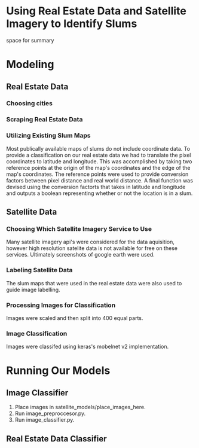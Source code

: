 ﻿# Using Real Estate Data and Satellite Imagery to Identify Slums
space for summary

# Modeling
## Real Estate Data
### Choosing cities

### Scraping Real Estate Data

### Utilizing Existing Slum Maps
Most publically available maps of slums do not include coordinate data. To provide a classification on our real estate data we had to translate the pixel coordinates to latitude and longitude. This was accomplished by taking two reference points at the origin of the map's coordinates and the edge of the map's coordinates. The reference points were used to provide conversion factors between pixel distance and real world distance. A final function was devised using the conversion factorts that takes in latitude and longitude and outputs a boolean representing whether or not the location is in a slum.
## Satellite Data
### Choosing Which Satellite Imagery Service to Use
Many satellite imagery api's were considered for the data aquisition, however high resolution satelite data is not available for free on these services. Ultimately screenshots of google earth were used.
### Labeling Satellite Data
The slum maps that were used in the real estate data were also used to guide image labelling.
### Processing Images for Classification
Images were scaled and then split into 400 equal parts.
### Image Classification
Images were classifed using keras's mobelnet v2 implementation.
# Running Our Models

## Image Classifier
1. Place images in satellite_models/place_images_here.
2. Run image_preproccesor.py.
3. Run image_classifier.py.
## Real Estate Data Classifier
